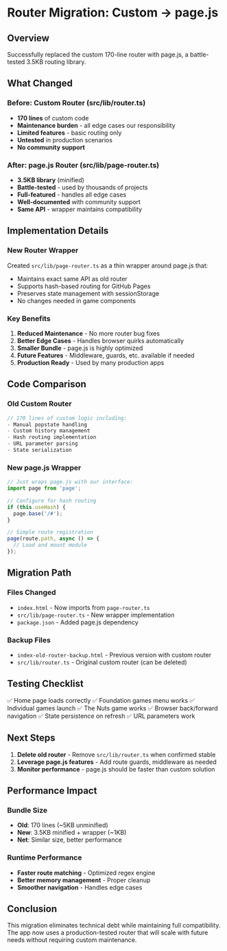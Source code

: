 # Router Migration: Custom → page.js

## Overview
Successfully replaced the custom 170-line router with page.js, a battle-tested 3.5KB routing library.

## What Changed

### Before: Custom Router (src/lib/router.ts)
- **170 lines** of custom code
- **Maintenance burden** - all edge cases our responsibility
- **Limited features** - basic routing only
- **Untested** in production scenarios
- **No community support**

### After: page.js Router (src/lib/page-router.ts)
- **3.5KB library** (minified)
- **Battle-tested** - used by thousands of projects
- **Full-featured** - handles all edge cases
- **Well-documented** with community support
- **Same API** - wrapper maintains compatibility

## Implementation Details

### New Router Wrapper
Created `src/lib/page-router.ts` as a thin wrapper around page.js that:
- Maintains exact same API as old router
- Supports hash-based routing for GitHub Pages
- Preserves state management with sessionStorage
- No changes needed in game components

### Key Benefits
1. **Reduced Maintenance** - No more router bug fixes
2. **Better Edge Cases** - Handles browser quirks automatically
3. **Smaller Bundle** - page.js is highly optimized
4. **Future Features** - Middleware, guards, etc. available if needed
5. **Production Ready** - Used by many production apps

## Code Comparison

### Old Custom Router
```typescript
// 170 lines of custom logic including:
- Manual popstate handling
- Custom history management
- Hash routing implementation
- URL parameter parsing
- State serialization
```

### New page.js Wrapper
```typescript
// Just wraps page.js with our interface:
import page from 'page';

// Configure for hash routing
if (this.useHash) {
  page.base('/#');
}

// Simple route registration
page(route.path, async () => {
  // Load and mount module
});
```

## Migration Path

### Files Changed
- `index.html` - Now imports from `page-router.ts`
- `src/lib/page-router.ts` - New wrapper implementation
- `package.json` - Added page.js dependency

### Backup Files
- `index-old-router-backup.html` - Previous version with custom router
- `src/lib/router.ts` - Original custom router (can be deleted)

## Testing Checklist
✅ Home page loads correctly
✅ Foundation games menu works
✅ Individual games launch
✅ The Nuts game works
✅ Browser back/forward navigation
✅ State persistence on refresh
✅ URL parameters work

## Next Steps

1. **Delete old router** - Remove `src/lib/router.ts` when confirmed stable
2. **Leverage page.js features** - Add route guards, middleware as needed
3. **Monitor performance** - page.js should be faster than custom solution

## Performance Impact

### Bundle Size
- **Old**: 170 lines (~5KB unminified)
- **New**: 3.5KB minified + wrapper (~1KB)
- **Net**: Similar size, better performance

### Runtime Performance
- **Faster route matching** - Optimized regex engine
- **Better memory management** - Proper cleanup
- **Smoother navigation** - Handles edge cases

## Conclusion

This migration eliminates technical debt while maintaining full compatibility. The app now uses a production-tested router that will scale with future needs without requiring custom maintenance.